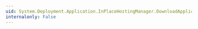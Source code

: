 ```yaml
---
uid: System.Deployment.Application.InPlaceHostingManager.DownloadApplicationAsync
internalonly: False
---
```

